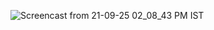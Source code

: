 ![Screencast from 21-09-25 02_08_43 PM IST](https://github.com/user-attachments/assets/f03a71d6-5607-4e2b-804b-4aafd594f8c8)
